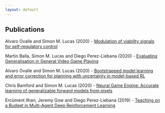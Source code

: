 ```yaml
---
layout: default
---
```


## Publications

Alvaro Ovalle and Simon M. Lucas (2020) - [Modulation of viability signals for self-regulatory control](https://arxiv.org/abs/2007.09297)

Martin Balla, Simon M. Lucas and Diego Perez-Liebana (2020) - [Evaluating Generalisation in General Video Game Playing](https://arxiv.org/abs/2005.11247)

Alvaro Ovalle and Simon M. Lucas (2020) - [Bootstrapped model learning and error correction for planning with uncertainty in model-based RL](https://arxiv.org/abs/2004.07155)

Chris Bamford and Simon M. Lucas (2020) - [Neural Game Engine: Accurate learning of generalizable forward models from pixels](https://arxiv.org/abs/2003.10520)

Ercüment Ilhan, Jeremy Gow and Diego Perez-Liebana (2019) - [Teaching on a Budget in Multi-Agent Deep Reinforcement Learning](https://arxiv.org/abs/1905.01357)